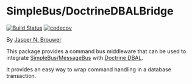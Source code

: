 # SimpleBus/DoctrineDBALBridge

[![Build Status](https://travis-ci.org/SimpleBus/DoctrineDBALBridge.svg?branch=master)](https://travis-ci.org/SimpleBus/DoctrineDBALBridge)
[![codecov](https://codecov.io/gh/SimpleBus/DoctrineDBALBridge/branch/master/graph/badge.svg)](https://codecov.io/gh/SimpleBus/DoctrineDBALBridge)

By [Jasper N. Brouwer](https://github.com/jaspernbrouwer)

This package provides a command bus middleware that can be used to integrate [SimpleBus/MessageBus](https://github.com/SimpleBus/MessageBus) with [Doctrine DBAL](https://github.com/doctrine/dbal).

It provides an easy way to wrap command handling in a database transaction.
